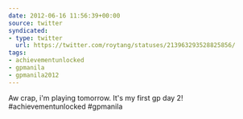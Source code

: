 ```yaml
---
date: 2012-06-16 11:56:39+00:00
source: twitter
syndicated:
- type: twitter
  url: https://twitter.com/roytang/statuses/213963293528825856/
tags:
- achievementunlocked
- gpmanila
- gpmanila2012
---
```


Aw crap, i'm playing tomorrow. It's my first gp day 2! #achievementunlocked #gpmanila